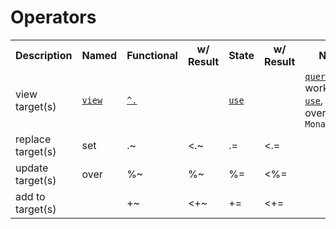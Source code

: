 Operators
=========

<table>
<tr>
  <th>Description</th>
  <th>Named</th>
  <th>Functional</th>
  <th>w/ Result</th>
  <th>State</th>
  <th>w/ Result</th>
  <th>Notes</th>
</tr>
<tr>
  <td>view target(s)</td>
  <td><a href="http://ekmett.github.com/lens/Control-Lens-Getter.html#v:view"><code>view</code></a></td>
  <td><a href="http://ekmett.github.com/lens/Control-Lens-Getter.html#v:-94-."><code>^.</code></a></td>
  <td/>
  <td><a href="http://ekmett.github.com/lens/Control-Lens-Getter.html#v:use"><code>use</code></a></td>
  <td/>
  <td><a href="http://ekmett.github.com/lens/Control-Lens-Getter.html#v:query"><code>query</code></a> works like <a href="http://ekmett.github.com/lens/Control-Lens-Getter.html#v:use"><code>use</code></a>, but over a <code>MonadReader</code></td>
</tr>
<tr>
  <td>replace target(s)</td>
  <td>set</td>
  <td>.~</td>
  <td>&lt;.~</td>
  <td>.=</td>
  <td>&lt;.=</td>
</tr>
<tr>
  <td>update target(s)</td>
  <td>over</td>
  <td>%~</td>
  <td>%~</td>
  <td>%=</td>
  <td>&lt;%=</td>
</tr>
<tr>
  <td>add to target(s)</td>
  <td/>
  <td>+~</td>
  <td>&lt;+~</td>
  <td>+=</td>
  <td>&lt;+=</td>
</tr>
</table>